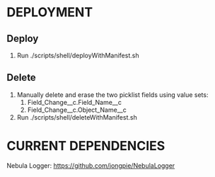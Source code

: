 # DEPLOYMENT
## Deploy
1. Run ./scripts/shell/deployWithManifest.sh

## Delete
1. Manually delete and erase the two picklist fields using value sets:
    1. Field_Change__c.Field_Name__c
    2. Field_Change__c.Object_Name__c
2. Run ./scripts/shell/deleteWithManifest.sh

# CURRENT DEPENDENCIES

Nebula Logger: https://github.com/jongpie/NebulaLogger
